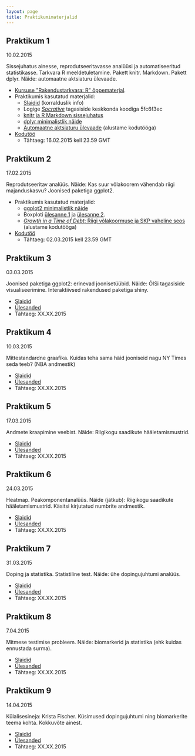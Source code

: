 ```yaml
---
layout: page
title: Praktikumimaterjalid
---
```


## Praktikum 1

10.02.2015 

Sissejuhatus ainesse, reprodutseeritavasse analüüsi ja automatiseeritud statistikasse. Tarkvara R meeldetuletamine. 
Pakett knitr. Markdown. Pakett dplyr. Näide: automaatne aktsiaturu ülevaade. 

* [Kursuse "Rakendustarkvara: R" õppematerjal](../rakendustarkvara_R). 
* Praktikumis kasutatud materjalid:
  * [Slaidid](/slides/esitlus1.pdf) (korralduslik info)
  * Logige [*Socrative*](http://b.socrative.com/login/student/) tagasiside keskkonda koodiga 5fc6f3ec
  * [knitr ja R Markdown sissejuhatus](/praktikum1_knitr)
  * [dplyr minimalistlik näide](/praktikum1_dplyr)
  * [Automaatne aktsiaturu ülevaade](/praktikum1_aktsiad) (alustame kodutööga)
* [Kodutöö](/praktikum1_kodutoo)
  * Tähtaeg: 16.02.2015 kell 23.59 GMT


## Praktikum 2

17.02.2015

Reprodutseeritav analüüs. Näide: Kas suur võlakoorem vähendab riigi majanduskasvu? Joonised paketiga ggplot2.

* Praktikumis kasutatud materjalid:
  * [ggplot2 minimalistlik näide](/praktikum2_ggplot2)
  * Boxploti [ülesanne 1](/slides/praktikum2_boxplot_quiz1.pdf) ja [ülesanne 2](praktikum2_boxplot_quiz2.pdf).
  * [*Growth in a Time of Debt*: Riigi võlakoormuse ja SKP vaheline seos](/praktikum2_riigivolg) (alustame kodutööga)
* [Kodutöö](/praktikum2_kodutoo)
  * Tähtaeg: 02.03.2015 kell 23.59 GMT

## Praktikum 3

03.03.2015

Joonised paketiga ggplot2: erinevad joonisetüübid. Näide: ÕISi tagasiside visualiseerimine. Interaktiivsed rakendused paketiga shiny.

* [Slaidid](https://)
* [Ülesanded](https://)
* Tähtaeg: XX.XX.2015

## Praktikum 4

10.03.2015

Mittestandardne graafika. Kuidas teha sama häid jooniseid nagu NY Times seda teeb? (NBA andmestik)

* [Slaidid](https://)
* [Ülesanded](https://)
* Tähtaeg: XX.XX.2015

## Praktikum 5

17.03.2015

Andmete kraapimine veebist. Näide: Riigikogu saadikute hääletamismustrid.

* [Slaidid](https://)
* [Ülesanded](https://)
* Tähtaeg: XX.XX.2015

## Praktikum 6

24.03.2015

Heatmap. Peakomponentanalüüs. Näide (jätkub): Riigikogu saadikute hääletamismustrid. Käsitsi kirjutatud numbrite andmestik.

* [Slaidid](https://)
* [Ülesanded](https://)
* Tähtaeg: XX.XX.2015

## Praktikum 7

31.03.2015

Doping ja statistika. Statistiline test. Näide: ühe dopingujuhtumi analüüs.

* [Slaidid](https://)
* [Ülesanded](https://)
* Tähtaeg: XX.XX.2015

## Praktikum 8

7.04.2015

Mitmese testimise probleem. Näide: biomarkerid ja statistika (ehk kuidas ennustada surma).

* [Slaidid](https://)
* [Ülesanded](https://)
* Tähtaeg: XX.XX.2015

## Praktikum 9

14.04.2015

Külalisesineja: Krista Fischer. Küsimused dopingujuhtumi ning biomarkerite teema kohta. Kokkuvõte ainest.

* [Slaidid](https://)
* [Ülesanded](https://)
* Tähtaeg: XX.XX.2015